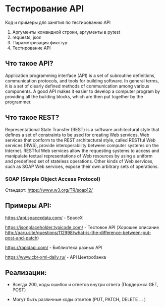 
# Тестирование API

Код и примеры для занятия по тестированию API

1) Аргументы командной строки, аргументы в pytest
2) requests, json
3) Параметризация фикстур
4) Тестирование API

## Что такое API?

Application programming interface (API) is a set of subroutine definitions, communication protocols, and tools for building software. In general terms, it is a set of clearly defined methods of communication among various components. A good API makes it easier to develop a computer program by providing all the building blocks, which are then put together by the programmer. 

## Что такое REST?

Representational State Transfer (REST) is a software architectural style that defines a set of constraints to be used for creating Web services. Web services that conform to the REST architectural style, called RESTful Web services (RWS), provide interoperability between computer systems on the Internet. RESTful Web services allow the requesting systems to access and manipulate textual representations of Web resources by using a uniform and predefined set of stateless operations. Other kinds of Web services, such as SOAP Web services, expose their own arbitrary sets of operations.

### SOAP (Simple Object Access Protocol)

Стандарт: https://www.w3.org/TR/soap12/

## Примеры API:

https://api.spacexdata.com/ - SpaceX

https://jsonplaceholder.typicode.com/ - Тестовое API
(Хорошее описание http://qaru.site/questions/112998/what-is-the-difference-between-put-post-and-patch)

https://rapidapi.com/ - Библиотека разных API

https://www.cbr-xml-daily.ru/ - API Центробанка

## Реализации:

- Всегда 200, коды ошибок и ответов внутри ответа (Поддержка GET, POST)

- Могут быть различные коды ответов (PUT, PATCH, DELETE ... ) 
